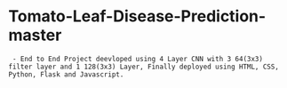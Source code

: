 # Tomato-Leaf-Disease-Prediction-master
     - End to End Project deevloped using 4 Layer CNN with 3 64(3x3) filter layer and 1 128(3x3) Layer, Finally deployed using HTML, CSS, Python, Flask and Javascript.
